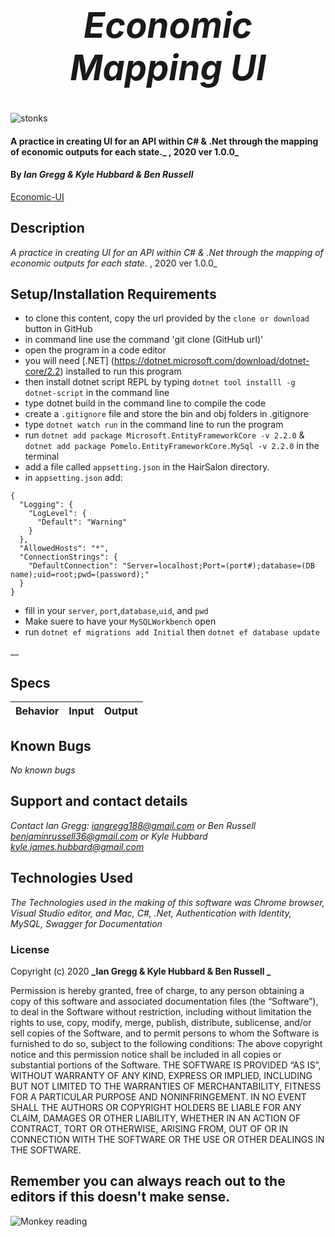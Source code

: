 <h1 align="center"><strong>

# _Economic Mapping UI_ 
</strong></h1>
![stonks](https://media.giphy.com/media/YnkMcHgNIMW4Yfmjxr/giphy.gif)

#### A practice in creating UI for an API within C# & .Net through the mapping of economic outputs for each state._ , 2020 ver 1.0.0_

#### By _Ian Gregg & Kyle Hubbard & Ben Russell_
[Economic-UI]()

## Description

_A practice in creating UI for an API within C# & .Net through the mapping of economic outputs for each state._ , 2020 ver 1.0.0_

## Setup/Installation Requirements

* to clone this content, copy the url provided by the `clone or download` button in GitHub
* in command line use the command 'git clone (GitHub url)'
* open the program in a code editor
* you will need [.NET] (https://dotnet.microsoft.com/download/dotnet-core/2.2) installed to run this program 
* then install dotnet script REPL by typing `dotnet tool installl -g dotnet-script` in the command line
* type dotnet build in the command line to compile the code
* create a `.gitignore` file and store the bin and obj folders in .gitignore
* type `dotnet watch run` in the command line to run the program
* run `dotnet add package Microsoft.EntityFrameworkCore -v 2.2.0`  &
`dotnet add package Pomelo.EntityFrameworkCore.MySql -v 2.2.0`
in the terminal
* add a file called `appsetting.json` in the HairSalon directory.
* in `appsetting.json` add: 
```
{
  "Logging": {
    "LogLevel": {
      "Default": "Warning"
    }
  },
  "AllowedHosts": "*",
  "ConnectionStrings": {
    "DefaultConnection": "Server=localhost;Port=(port#);database=(DB name);uid=root;pwd=(password);"
  }
}
```
* fill in your `server`, `port`,`database`,`uid`, and `pwd`
* Make suere to have your `MySQLWorkbench` open
* run 
`dotnet ef migrations add Initial`
then `dotnet ef database update`

__

## Specs

| Behavior    | Input | Output |
| :---------- | ----- | -----: |



## Known Bugs

_No known bugs_

## Support and contact details

_Contact Ian Gregg: <iangregg188@gmail.com>
or
Ben Russell <benjaminrussell36@gmail.com>
or
Kyle Hubbard <kyle.james.hubbard@gmail.com>_

## Technologies Used

_The Technologies used in the making of this software was Chrome browser, Visual Studio editor, and Mac, C#, .Net, Authentication with Identity, MySQL, Swagger for Documentation_

### License

Copyright (c) 2020 **_Ian Gregg & Kyle Hubbard & Ben Russell _**

Permission is hereby granted, free of charge, to any person obtaining a copy of this software and associated documentation files (the “Software”), to deal in the Software without restriction, including without limitation the rights to use, copy, modify, merge, publish, distribute, sublicense, and/or sell copies of the Software, and to permit persons to whom the Software is furnished to do so, subject to the following conditions:
The above copyright notice and this permission notice shall be included in all copies or substantial portions of the Software.
THE SOFTWARE IS PROVIDED “AS IS”, WITHOUT WARRANTY OF ANY KIND, EXPRESS OR IMPLIED, INCLUDING BUT NOT LIMITED TO THE WARRANTIES OF MERCHANTABILITY, FITNESS FOR A PARTICULAR PURPOSE AND NONINFRINGEMENT. IN NO EVENT SHALL THE AUTHORS OR COPYRIGHT HOLDERS BE LIABLE FOR ANY CLAIM, DAMAGES OR OTHER LIABILITY, WHETHER IN AN ACTION OF CONTRACT, TORT OR OTHERWISE, ARISING FROM, OUT OF OR IN CONNECTION WITH THE SOFTWARE OR THE USE OR OTHER DEALINGS IN THE SOFTWARE.

## Remember you can always reach out to the editors if this doesn't make sense.
![Monkey reading](https://media.giphy.com/media/SiMcadhDEZDm93GmTL/giphy.gif)
</h1>